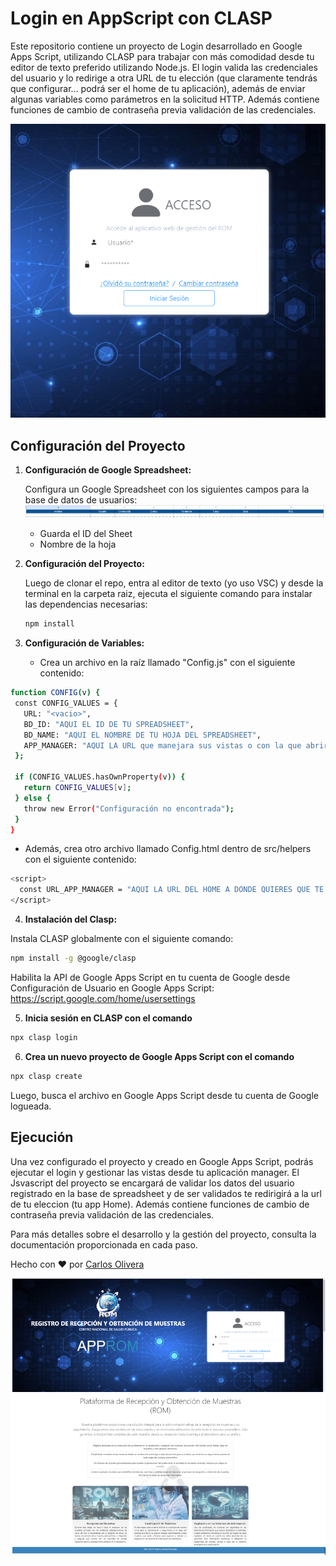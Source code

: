 # Login en AppScript con CLASP

Este repositorio contiene un proyecto de Login desarrollado en Google Apps Script, utilizando CLASP para trabajar con más comodidad desde tu editor de texto preferido utilizando Node.js. El login valida las credenciales del usuario y lo redirige a otra URL de tu elección (que claramente tendrás que configurar... podrá ser el home de tu aplicación), además de enviar algunas variables como parámetros en la solicitud HTTP.  Además contiene funciones de cambio de contraseña previa validación de las credenciales.

![login](https://github.com/coliveramispireta/assets-images/blob/main/login.PNG)

## Configuración del Proyecto

1. **Configuración de Google Spreadsheet:**

   Configura un Google Spreadsheet con los siguientes campos para la base de datos de usuarios:
   ![Muestra de Tabla SpreadSheet](https://github.com/coliveramispireta/assets-images/blob/main/BD_Users.PNG?raw=true)
   - Guarda el ID del Sheet
   - Nombre de la hoja

2. **Configuración del Proyecto:**

   Luego de clonar el repo, entra al editor de texto (yo uso VSC) y desde la terminal en la carpeta raiz, ejecuta el siguiente comando para instalar las dependencias necesarias:

   ```bash
   npm install
   ```

3. **Configuración de Variables:**

    -  Crea un archivo en la raíz llamado "Config.js" con el siguiente contenido:

 ```bash
function CONFIG(v) {
  const CONFIG_VALUES = {
    URL: "<vacio>",
    BD_ID: "AQUI EL ID DE TU SPREADSHEET",
    BD_NAME: "AQUI EL NOMBRE DE TU HOJA DEL SPREADSHEET",
    APP_MANAGER: "AQUI LA URL que manejara sus vistas o con la que abriras tu login"
  };

  if (CONFIG_VALUES.hasOwnProperty(v)) {
    return CONFIG_VALUES[v];
  } else {
    throw new Error("Configuración no encontrada");
  }
}
 ```


   -  Además, crea otro archivo llamado Config.html dentro de src/helpers con el siguiente contenido:


```bash
<script>
  const URL_APP_MANAGER = "AQUI LA URL DEL HOME A DONDE QUIERES QUE TE REDIRIJA SI ES Q EL LOGIN TE AUTENTICA"; 
</script>
```

4. **Instalación del Clasp:**

Instala CLASP globalmente con el siguiente comando:

```bash
npm install -g @google/clasp
```

Habilita la API de Google Apps Script en tu cuenta de Google desde Configuración de Usuario en Google Apps Script:  https://script.google.com/home/usersettings

5. **Inicia sesión en CLASP con el comando**

```bash
npx clasp login
```

6. **Crea un nuevo proyecto de Google Apps Script con el comando**

```bash
npx clasp create
```

Luego, busca el archivo en Google Apps Script desde tu cuenta de Google logueada.


## Ejecución

Una vez configurado el proyecto y creado en Google Apps Script, podrás ejecutar el login y gestionar las vistas desde tu aplicación manager.
El Jsvascript del proyecto se encargará de validar los datos del usuario registrado en la base de spreadsheet y de ser validados te redirigirá a la url de tu eleccion (tu app Home). Además contiene funciones de cambio de contraseña previa validación de las credenciales. 

Para más detalles sobre el desarrollo y la gestión del proyecto, consulta la documentación proporcionada en cada paso.

Hecho con ❤️ por [Carlos Olivera](https://github.com/coliveramispireta)

![Page](https://github.com/coliveramispireta/assets-images/blob/main/page.PNG)

